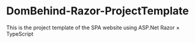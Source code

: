 # DomBehind-Razor-ProjectTemplate
This is the project template of the SPA website using ASP.Net Razor × TypeScript

